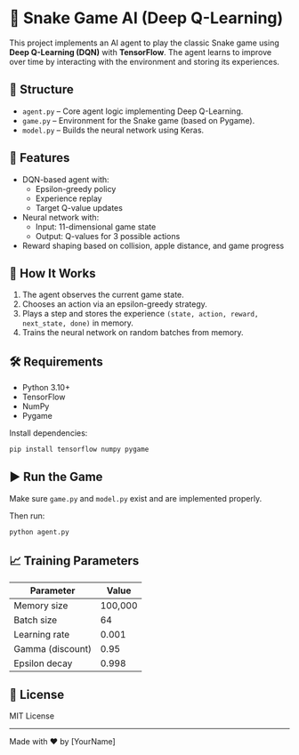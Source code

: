 # 🐍 Snake Game AI (Deep Q-Learning)

This project implements an AI agent to play the classic Snake game using **Deep Q-Learning (DQN)** with **TensorFlow**. The agent learns to improve over time by interacting with the environment and storing its experiences.

## 📂 Structure

- `agent.py` – Core agent logic implementing Deep Q-Learning.
- `game.py` – Environment for the Snake game (based on Pygame).
- `model.py` – Builds the neural network using Keras.

## 🧠 Features

- DQN-based agent with:
  - Epsilon-greedy policy
  - Experience replay
  - Target Q-value updates
- Neural network with:
  - Input: 11-dimensional game state
  - Output: Q-values for 3 possible actions
- Reward shaping based on collision, apple distance, and game progress

## 🚀 How It Works

1. The agent observes the current game state.
2. Chooses an action via an epsilon-greedy strategy.
3. Plays a step and stores the experience `(state, action, reward, next_state, done)` in memory.
4. Trains the neural network on random batches from memory.

## 🛠️ Requirements

- Python 3.10+
- TensorFlow
- NumPy
- Pygame

Install dependencies:
```bash
pip install tensorflow numpy pygame
```

## ▶️ Run the Game

Make sure `game.py` and `model.py` exist and are implemented properly.

Then run:
```bash
python agent.py
```

## 📈 Training Parameters

| Parameter        | Value      |
|------------------|------------|
| Memory size      | 100,000    |
| Batch size       | 64         |
| Learning rate    | 0.001      |
| Gamma (discount) | 0.95       |
| Epsilon decay    | 0.998      |

## 📄 License

MIT License

---

Made with ❤️ by [YourName]
